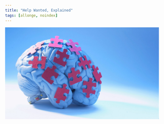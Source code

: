 ```yaml
---
title: "Help Wanted, Explained"
tags: [allonge, noindex]
---
```


![A generic image suggestion an idea](/assets/images/explained/puzzle-brain.jpg)

